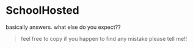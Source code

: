 # SchoolHosted
basically answers. what else do you expect??

> feel free to copy
> if you happen to find any mistake
> please tell me!!